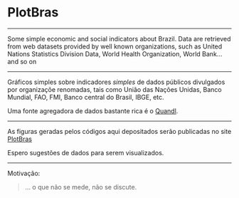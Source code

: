 # PlotBras

---

Some simple economic and social indicators about Brazil. Data are retrieved from web datasets provided by well known organizations, such as United Nations Statistics Division Data, World Health Organization, World Bank... and so on

---

Gráficos simples sobre indicadores _simples_ de dados públicos divulgados por  organizaçõe renomadas, tais como União das Nações Unidas, Banco Mundial, FAO, FMI, Banco central do Brasil, IBGE, etc.

Uma fonte agregadora de dados bastante rica é o [Quandl](quandl.com).

---

As figuras geradas pelos códigos aqui depositados serão publicadas no site [PlotBras](http://spock74.github.io/plotbras/)

Espero sugestões de dados para serem visualizados.


---

Motivação:
>... o que não se mede, não se discute.